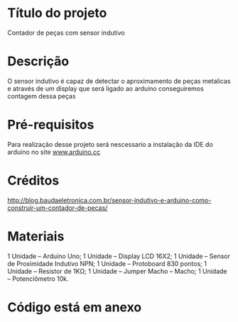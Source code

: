 # Título  do projeto
 Contador de  peças com sensor indutivo
 #   Descrição  
 O sensor indutivo é capaz de detectar o aproximamento de peças metalicas  e através de um display que será ligado ao arduino conseguiremos contagem dessa peças
# Pré-requisitos
Para realização desse projeto será nescessario a instalação  da IDE do arduino  no site  www.arduino.cc 
# Créditos
http://blog.baudaeletronica.com.br/sensor-indutivo-e-arduino-como-construir-um-contador-de-pecas/
# Materiais
1 Unidade – Arduino Uno;
1 Unidade – Display LCD 16X2;
1 Unidade – Sensor de Proximidade Indutivo NPN;
1 Unidade – Protoboard 830 pontos;
1 Unidade – Resistor de 1KΩ;
1 Unidade – Jumper Macho – Macho;
1 Unidade – Potenciômetro 10k.
# Código está em anexo 
